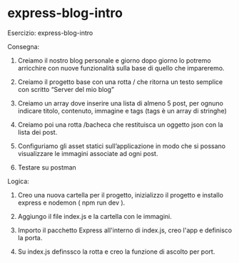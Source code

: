 # express-blog-intro
Esercizio: express-blog-intro

Consegna:
1. Creiamo il nostro blog personale e giorno dopo giorno lo potremo arricchire con nuove funzionalità sulla base di quello che impareremo.

2. Creiamo il progetto base con una rotta / che ritorna un testo semplice con scritto “Server del mio blog”

3. Creiamo un array dove inserire una lista di almeno 5 post, per ognuno indicare titolo, contenuto, immagine e tags (tags è un array di stringhe)

4. Creiamo poi una rotta /bacheca che restituisca un oggetto json con la lista dei post.

5. Configuriamo gli asset statici sull’applicazione in modo che si possano visualizzare le immagini associate ad ogni post.

6. Testare su postman

Logica:
1. Creo una nuova cartella per il progetto, inizializzo il progetto e installo express e nodemon ( npm run dev ).

2. Aggiungo il file index.js e la cartella con le immagini.

3. Importo il pacchetto Express all'interno di index.js, creo l'app e definisco la porta.

4. Su index.js definssco la rotta e creo la funzione di ascolto per port.   